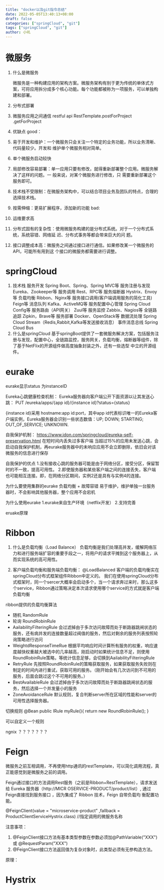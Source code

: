 ```yaml
---
title: "docker以及git指令总结"
date: 2022-05-05T13:40:13+08:00
draft: false
categories: ["springCloud", "git"]
tags: ["springCloud", "git"]
author: 小叽
---
```


# 微服务 #
1. 什么是微服务

   微服务是一种构建应用的架构方案。微服务架构有别于更为传统的单体式方案，可将应用拆分成多个核心功能。每个功能都被称为一项服务，可以单独构建和部署。
2. 分布式部署

3. 微服务应用之间通信
  restful api
RestTemplate.postForProject
            .getForProject

4. 优缺点
 good：
  1. 易于开发和维护：一个微服务只会关注一个特定的业务功能，所以业务清晰、代码量较少。开发和 维护单个微服务相对简单。 
  2. 单个微服务启动较快 
  3. 局部修改容易部署：单一应用只要有修改，就得重新部署整个应用。微服务解决了这样的问题。一 般来说，对某个微服务进行修改，只             需要重新部署这个服务即可。 
  4. 技术栈不受限制：在微服务架构中，可以结合项目业务及团队的特点，合理的选择技术栈。
  5. 按需伸缩：更易扩展程序，添加新的功能
 bad: 
  1. 运维要求高
  2. 分布式固有的复杂性：使用微服务构建的是分布式系统。对于一个分布式系统，系统容错、网络延 迟、分布式事务等都会带来巨大的问 题。 
  3. 接口调整成本高：微服务之间通过接口进行通信。如果修改某一个微服务的API，可能所有用到这 个接口的微服务都需要进行调整。


# springCloud #
1. 技术栈
   服务开发                 Spring Boot、Spring、Spring MVC等
   服务注册与发现           Eureka、Zookeeper等
   服务调用                 Rest、RPC等
   服务熔断器               Hystrix、Envoy等
   负载均衡                 Ribbon、Nginx等
   服务接口调用(客户端调用服务的简化工具)     Feign等
   消息队列                 Kafka、ActiveMQ等
   服务配置中心管理         Spring Cloud Conﬁg等
   服务路由（API网关）      Zuul等
   服务监控                 Zabbix、Nagios等
   全链路追踪               Zipkin，Brave等
   服务部署                 Docker、OpenStack等
   数据流处理               Spring Cloud Stream（Redis,Rabbit,Kafka等发送接收消息）
   事件消息总线             Spring Cloud Bus
2. 什么是springCloud
   基于springBoot提供了一套微服务解决方案，包括服务注册与发现，配置中心，全链路监控，服务网关，负载均衡，熔断器等组件，除了基于NetFlix的开源组件做高度抽象封装之外，还有一些选型 中立的开源组件。 


# eurake #
eurake显示status 为instanceID

Eureka心跳健康检查机制：
Eureka服务器向客户端公开下面资源以让其发送心跳：
PUT /eureka/apps/{app id}/{instance id}?status={status} 

{instance id}采用  hostname:app id:port，其中app id代表标识唯一的Eureka客户端实例，Eureka服务器会识别一些状态数值：UP; DOWN; STARTING; OUT_OF_SERVICE; UNKNOWN.

自我保护机制：
https://www.jdon.com/springcloud/eureka-self-preservation.html
在短时间内丢失过多客户端
当超过15%的应用未发送心跳，会启动自我保护机制，再eurake服务器中的未响应应用不会立即删除，依旧会对该微服务的信息进行保存

自我保护的优点
1.没有接收心跳的服务器可能是由于网络分区，接受分区，保留暂时的不一致，提高可用性。
2.即使服务器和某些客户端之间的连接丢失，客户端也可能相互连接。即，在网络分区期间，实例2还是具有与实例4的连接。

为什么要使用集群的eurake
负载均衡 + 故障容错
易于维护，维护单独一台服务器时，不会影响其他服务器，整个应用不会宕机

为什么使用eurake
1.eurake来自生产环境（netflix开发）
2.支持完善


eruake原理


# Ribbon #
1. 什么是负载均衡（Load Balance）
 负载均衡是我们处理高并发，缓解网络压力和进行服务端扩容的重要手段之一，将用户的请求平摊到这个服务器上，从而实现系统的高可用性。

2. 客户端负载均衡和服务端负载均衡：  @LoadBalanced
客户端的负载均衡实在springCloud分布式框架组件Ribbon中定义的。
我们在使用springCloud分布式框架时，同一个sercer大概率会启动多个，当一个请求奔过来时，那么这多个service，Ribbon通过策略决定本次请求使用哪个service的方式就是客户端负载均衡

ribbon提供的负载均衡算法
- 随机 RandomRule
- 轮询 RoundRobinRule
- AailabilityFilteringRule
  会过滤掉由于多次访问故障而处于断路器跳闸状态的服务，还有病并发的连接数量超过阀值的服务，然后对剩余的服务列表按照轮询策略进行访问
- WeightdResponseTimeRue
  根据平均响应时间计算所有服务的权重，响应速度越快权重越大被选中的几率越高，刚启动时如果统计信息不足，则使用RoundRobinRule策略，等统计信息足够，会切换到AailabilityFilteringRule
- RetryRule
  先按照RoundRobinRule的策略获取服务，如果获取服务失败则在制定的时间内进行重试，获取可用的服务。（刚开始会有几次访问到不可用的服务，后面会跳过这个不可用的服务。）
- BestAvailableRule
  会过滤掉由于多次访问故障而处于断路器跳闸状态的服务，然后选择一个并发量小的服务
- ZoneAvoidanceRule
  默认规则，复合判断server所在区域的性能和server的可用性选择服务器。

切换规则
    @Bean
    public IRule myRule(){
        return new RoundRobinRule();
    }

可以自定义一个规则


ngnix ？？？？？？？
# Feign # 

微服务之前互相调用，不再使用http通讯的restTemplate，可以简化调用流程，真正能感觉到是微服务之前的调用。

Feign通过接口的方法调用Rest服务（之前是Ribbon+RestTemplate），请求发送给 Eureka 服务器（http://MICR OSERVICE-PRODUCT/product/list）, 通过Feign直接找到服务接口 ，因为集成了 Ribbon 技术，Feign 自带负载均 衡配置功能。

@FeignClient(value = "microservice-product" ,fallback = ProductClientServiceHystrix.class) //指定调用的微服务名称

注意事项：
1. @FeignClient接口方法有基本类型参数在参数必须加@PathVariable("XXX") 或 @RequestParam("XXX") 
2. @FeignClient接口方法返回值为复杂对象时，此类型必须有无参构造方法。 

原理：

# Hystrix # 